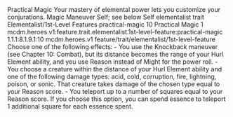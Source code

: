 <ability>
  <name>Practical Magic</name>
  <flavor>Your mastery of elemental power lets you customize your conjurations.</flavor>
  <keywords>
    <keyword>Magic</keyword>
  </keywords>
  <type>Maneuver</type>
  <distance>Self; see below</distance>
  <target>Self</target>
  <metadata>
    <class>elementalist</class>
    <feature_type>trait</feature_type>
    <file_dpath>Elementalist/1st-Level Features</file_dpath>
    <item_id>practical-magic</item_id>
    <item_index>10</item_index>
    <item_name>Practical Magic</item_name>
    <level>1</level>
    <scc>mcdm.heroes.v1:feature.trait.elementalist.1st-level-feature:practical-magic</scc>
    <scdc>1.1.1:8.1.9.1:10</scdc>
    <source>mcdm.heroes.v1</source>
    <type>feature/trait/elementalist/1st-level-feature</type>
  </metadata>
  <effects>
    <effect type="mundane">Choose one of the following effects:
- You use the Knockback maneuver (see Chapter 10: Combat), but its distance becomes the range of your Hurl Element ability, and you use Reason instead of Might for the power roll.
- You choose a creature within the distance of your Hurl Element ability and one of the following damage types: acid, cold, corruption, fire, lightning, poison, or sonic. That creature takes damage of the chosen type equal to your Reason score.
- You teleport up to a number of squares equal to your Reason score. If you choose this option, you can spend essence to teleport 1 additional square for each essence spent.</effect>
  </effects>
</ability>
